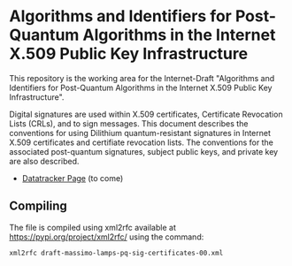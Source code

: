 # Algorithms and Identifiers for Post-Quantum Algorithms in the Internet X.509 Public Key Infrastructure

This repository is the working area for the Internet-Draft "Algorithms and Identifiers for Post-Quantum Algorithms in the Internet X.509 Public Key Infrastructure". 

Digital signatures are used within X.509 certificates, Certificate Revocation Lists (CRLs), and to sign messages. This document describes the conventions for using Dilithium quantum-resistant signatures in Internet X.509 certificates and certifiate revocation lists.  The conventions for the associated post-quantum signatures, subject public keys, and private key are also described.

- [Datatracker Page](https://tools.ietf.org/wg/lamps/) (to come)

## Compiling
The file is compiled using xml2rfc available at https://pypi.org/project/xml2rfc/ using the command:
```
xml2rfc draft-massimo-lamps-pq-sig-certificates-00.xml
```
